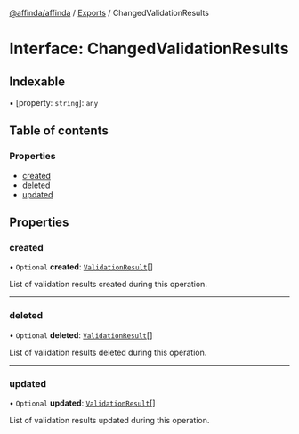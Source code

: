 [@affinda/affinda](../README.md) / [Exports](../modules.md) / ChangedValidationResults

# Interface: ChangedValidationResults

## Indexable

▪ [property: `string`]: `any`

## Table of contents

### Properties

- [created](ChangedValidationResults.md#created)
- [deleted](ChangedValidationResults.md#deleted)
- [updated](ChangedValidationResults.md#updated)

## Properties

### created

• `Optional` **created**: [`ValidationResult`](ValidationResult.md)[]

List of validation results created during this operation.

___

### deleted

• `Optional` **deleted**: [`ValidationResult`](ValidationResult.md)[]

List of validation results deleted during this operation.

___

### updated

• `Optional` **updated**: [`ValidationResult`](ValidationResult.md)[]

List of validation results updated during this operation.
